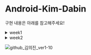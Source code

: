 # Android-Kim-Dabin
구현 내용은 아래를 참고해주세요!
<details> 
 <summary>week1</summary>
 <!-- summary 아래 한칸 공백 두어야함 --> 
 
| SignInActivity | SignUpActivityt  |  
|:----------|:----------:|
| <img src="https://user-images.githubusercontent.com/84564695/136655876-68f490b0-fd21-438c-aef9-3e363e9ea12e.gif" width="200" height="380"/> | <img src="https://user-images.githubusercontent.com/84564695/136656583-3aa640b4-7281-436b-bf82-274b4e2ed58e.gif" width="200" height="380"/> |
*hint속성..짤 화질이 안좋아서 잘 안보임니다 |회원가입 Text..짤 화질이 안좋아서 잘 안보임다
## ✅Level1+Level2
### ✔***SignInActivity***
 - #### 데이터 입력 확인
```kotlin
   //모든 데이터가 입력되었는지 확인
        fun isEtIdEmpty(): Boolean {
            return binding.etIdIn.text.isNullOrEmpty()
        }

        fun isEtPassword(): Boolean {
            return binding.etPassIn.text.isNullOrEmpty()
        }

        fun isAllEditTextEmpty(): Boolean {
            return isEtIdEmpty() || isEtPassword()
        }
```

   - ####  isAllEditTextEmpty에 따른 분기 처리

```kotlin
 //로그인 버튼 눌렀을때 데이터 입력에 따른 분기 이벤트
        binding.bvLogin.setOnClickListener {
            if (isAllEditTextEmpty() == true) {
                Toast.makeText(this, "로그인 실패", Toast.LENGTH_SHORT).show()
            } else {
                Toast.makeText(this, "${binding.etIdIn.text}님 환영합니다", Toast.LENGTH_SHORT).show()
                val intent = Intent(this, HomeActivity::class.java)
                startActivity(intent)
            }
        }
```
- #### 회원가입 버튼 클릭 시
```kotlin
  //회원가입 버튼시 이벤트->데이터 리턴받아와야함!
        binding.tvSignUp.setOnClickListener {
            val intent = Intent(this, SignUpActivity::class.java)
            getResultText.launch(intent)
        }

        //회원가입 데이터 받아오기
        getResultText = registerForActivityResult(
            ActivityResultContracts.StartActivityForResult()
        ) { result ->
            if (result.resultCode == 1) {
                val id = result.data?.getStringExtra("id")
                val pass = result.data?.getStringExtra("pass")
                binding.etIdIn.setText(id)
                binding.etPassIn.setText(pass)
            } else {
                binding.etIdIn.text.clear()
                binding.etPassIn.text.clear()
            }
        }
```
### ✔***SignUpActivity***

  - #### 데이터 입력 확인
```kotlin
   fun isEtNameEmpty(): Boolean {
            return binding.etName.text.isNullOrEmpty()
        }

        fun isEtIdEmpty(): Boolean {
            return binding.etId.text.isNullOrEmpty()
        }

        fun isEtPassword(): Boolean {
            return binding.etPass.text.isNullOrEmpty()
        }

        fun isAllEditTextEmpty(): Boolean {
            return isEtNameEmpty() || isEtIdEmpty() || isEtPassword()
        }
```
  - #### isAllEditTextEmpty에 따른 분기 처리
```kotlin
     //회원가입 완료 버튼 분기 이벤트
        binding.bvLogin.setOnClickListener {
            if (isAllEditTextEmpty() == true) {
                Toast.makeText(this, "입력되지 않은 정보가 있습니다", Toast.LENGTH_SHORT).show()
            } else {
                val intent = Intent(this, SignInActivity::class.java)
                intent.putExtra("id", binding.etId.text.toString())
                intent.putExtra("pass", binding.etPass.text.toString())

                setResult(1, intent)
                finish() //화면이동시 intent아닌 finish로 스택에서 제거
            }
        }
```

### ✔***HomeActivity***
- #### 깃허브 페이지로 이동
```kotlin
  //깃허브 페이지로 이동
        binding.ivGithubIcon.setOnClickListener {
            val intent = Intent(Intent.ACTION_VIEW, Uri.parse("https://github.com/dabinKim-0318"))
            startActivity(intent)
        }
```
 - 명시적 Intent:
앱 안에서 Activity나 서비스 같은 구성 요소를 시작할 때 사용하기 때문에 시작하고자 하는 액티비티 또는 서비스의 클래스 이름을 알고 있어야함
val intent2 = Intent(this@Activity_1, Activity_2::class.java)
ex)새로운 액티비티를 시작하거나 백그라운드에서 파일을 다운로드하기 위해 서비스를 시작하는 것
위에서 Activity1->Activity2 간 Intent를 전달하는 예제 역시 명시적 Intent유형이었음

 - 암시적 Intent:
특정 구성 요소의 이름을 대지 않지만, 그 대신 수행할 일반적인 작업을 선언하여 다른 앱의 구성 요소가 이를 처리할 수 있도록 할 때 사용
val intent = Intent(Intent.ACTION_VIEW, Uri.parse("http://m.naver.com"))
ex)사용자에게 지도에 있는 한 위치를 표시하고자 하는 경우, 암시적 인텐트를 사용하여 해당 기능을 갖춘 다른 앱이 지정된 위치를 지도에 표시하도록 요청
### ✔***그외***
- 모든 데이터가 입력되었을때만 로그인/회원가입 버튼 색깔 바뀌게하기
```kotlin
  //모든 데이터가 입력되었을때 로그인 버튼 색깔 바뀌게하기->addTextChangedListener 사용
        binding.etPassIn.addTextChangedListener(object : TextWatcher {
            @SuppressLint("ResourceAsColor")
            override fun afterTextChanged(p0: Editable?) {
            }

            override fun beforeTextChanged(p0: CharSequence?, p1: Int, p2: Int, p3: Int) {
            }

            override fun onTextChanged(p0: CharSequence?, p1: Int, p2: Int, p3: Int) {
                if (isEtIdEmpty() != true && isEtPassword() != true && p0.toString() != "") {
                    binding.bvLogin.setBackgroundResource(R.drawable.login_background2)
                }
            }
        })
 ```
## ✅Step3
### ✔***DataBinding***
```kotlin
  val binding: ActivityDataBindingBinding = DataBindingUtil.setContentView(this, R.layout.activity_data_binding)
        binding.user = User(
            "SOPTHub", "이름", "나이", "MBTI", "짱구",
            "6", "CUTE", "짱구는 흰둥이를 좋아해"
        )

        binding.face = Databinding_image("https://mblogthumb-phinf.pstatic.net/MjAxODEyMDVfMjY5/MDAxNTQ0MDA3NDgyNjgw.v21vfp4yFzGtYlNrFPeo7Cxkd6ZVa3ZNKeRwZe5l3e0g.y2pAI3tJYWq04q_FwbVgTOoTVo9bKcwISdhj9EAxNYgg.GIF.nang723/IMG_0834.GIF?type=w800")


        binding.ivGithubIcon.setOnClickListener {
            val intent = Intent(Intent.ACTION_VIEW, Uri.parse("https://github.com/dabinKim-0318"))
            startActivity(intent)
        }
```
```kotlin
data class User(
    val tv_title: String,
    val tv_name: String,
    val tv_age: String,
    val tv_mbti: String,
    val tv_name2: String,
    val tv_age2: String,
    val tv_mbti2: String,
    val tv_like: String,
)
```
```kotlin
class Databinding_image(val profile: String) {
    object MyBind {
        @JvmStatic
        @BindingAdapter("setImage")
        fun setImageUrl(view: ImageView, profile: String) {

            Glide.with(view.context)
                .load(profile)
                .into(view)
        }
    }
}
```
### ✔setOnClickListener
 setOnClickListener를 람다식으로 간결하게 표현할 수 있는 이유: SAM(Single Abstract Method) 변환
 구현하는 인터페이스(View.OnClickListener)에 구현하는 메소드가 하나(onClick)뿐일때는 이를 람다식으로 변경할 수 있습니다. 

## ✅배운 것
- fade_in fade_out 애니메이션 구현하는 법 
- 이미지에 gif 넣는 법
- isNullOrEmpty()가 string타입이 아닌 editable타입에서도 사용할 수 있다는 것
- startActivityForResult가 deprecated된 거 흐린 눈 하고 있었는데..ㅎㅎ registerForActivityResult로 데이터 리턴 받는 법을 배움
- addTextChangedListener로 editText 입력값 실시간으로 이벤트 처리하는 법
- Data Binding사용!!
</details> 

<details> 
 <summary>week2</summary>
 <!-- summary 아래 한칸 공백 두어야함 --> 
 
| RepositoryRecyclerView | FollowerRecyclerView  |  
|:----------|:----------:|
| <img src="https://user-images.githubusercontent.com/84564695/138446951-106bd619-6cc6-4ed2-b233-66684c8a8b50.gif" width="200" height="380"/> | <img src="https://user-images.githubusercontent.com/84564695/138447609-17856a66-0617-4068-831a-d49dcd337c10.gif" width="200" height="380"/> |




### ✔***FollowerRecyclerView***
 - #### FollowerRecyclerViewAdapter
```kotlin
  class FollowerRecyclerViewAdapter(val activity: Context) : RecyclerView.Adapter<FollowerRecyclerViewAdapter.FollowerViewHolder>() {
    val followerList = mutableListOf<Introduce_SOPT>()

    inner class FollowerViewHolder(private val view: ItemFollowerListBinding) : RecyclerView.ViewHolder(view.root) {
        fun onBind(data: Introduce_SOPT) {
            view.tvName.text = data.name
            view.tvStory.text = data.story

            itemView.setOnClickListener { view: View ->
                val intent = Intent(view.context, DetailActivity::class.java)
               intent.putExtra("name", data.name)
                view.context.startActivity(intent)
            }
        }
    }

    override fun onCreateViewHolder(parent: ViewGroup, viewType: Int): FollowerRecyclerViewAdapter.FollowerViewHolder {
        val view = ItemFollowerListBinding.inflate(LayoutInflater.from(parent.context), parent, false)
        return FollowerViewHolder(view)
    }

    override fun getItemCount() = followerList.size //한줄로 리턴되는 함수 가독성~

    override fun onBindViewHolder(holder: FollowerRecyclerViewAdapter.FollowerViewHolder, position: Int) {
        holder.onBind(followerList[position])


    }
```
### ✔***RepositoryRecyclerView***
   - ####  RepositoryRecyclerViewAdapter

```kotlin
 class RepositoryRecyclerViewAdapter() : RecyclerView.Adapter<RepositoryRecyclerViewAdapter.RepositoryViewHolder>(), ItemTouchHelperListener {
    val followerList = mutableListOf<Introduce_SOPT>()

    override fun onItemMove(from_position: Int, to_position: Int): Boolean {
        val item = followerList[from_position]
        followerList.removeAt(from_position)
        followerList.add(to_position, item)
        notifyDataSetChanged()
        return true
    }

    override fun onItemSwipe(position: Int) {
        followerList.removeAt(position)
        notifyItemRemoved(position)
    }

    class RepositoryViewHolder(private val view: ItemRepositoryListBinding) : RecyclerView.ViewHolder(view.root) {
        fun onBind(data: Introduce_SOPT) {
            view.tvName.text = data.name
            view.tvStory.text = data.story

        }
    }

    override fun onCreateViewHolder(parent: ViewGroup, viewType: Int): RepositoryViewHolder {
        val view = ItemRepositoryListBinding.inflate(LayoutInflater.from(parent.context))
        return RepositoryViewHolder(view)
    }

    override fun getItemCount() = followerList.size

    override fun onBindViewHolder(holder: RepositoryViewHolder, position: Int) {
        holder.onBind(followerList[position])
    }

}

```

## ✅Level2
### ✔***DetailActivity로 데이터 전달***
   - #### FollowerRecyclerView
```kotlin
     inner class FollowerViewHolder(private val view: ItemFollowerListBinding) : RecyclerView.ViewHolder(view.root) {
        fun onBind(data: Introduce_SOPT) {
            view.tvName.text = data.name
            view.tvStory.text = data.story

            itemView.setOnClickListener { view: View ->
                val intent = Intent(view.context, DetailActivity::class.java)
               intent.putExtra("name", data.name)
                view.context.startActivity(intent)
            }
        }
    }
```
 - #### DetailActivity
```kotlin
       var name = intent.getStringExtra("name").toString()
        binding.tvMyname.text = name
```
FollowerViewHolder에서 setOnClickListener를 구현해 데이터를 전달하긴했는데, 이미지도 position에 따라 같이 전달되는 방법 없을까.. 더 공부가 필요한 부분쓰,,

### ✔***ItemDecoration***
   - #### VerticalItemDecorator 만들기
   ```kotlin
   import android.content.Context
import android.graphics.Canvas
import android.graphics.Rect
import android.graphics.drawable.Drawable
import android.view.View
import androidx.core.content.ContextCompat
import androidx.recyclerview.widget.RecyclerView
import androidx.recyclerview.widget.RecyclerView.ItemDecoration

class VerticalItemDecorator(
    context: Context,
    resId: Int,
    val paddingLeft: Int,
    val paddingRight: Int,
    val divHeight: Int
) : RecyclerView.ItemDecoration() {
    private var mDivider: Drawable? = null

    init {
        mDivider = ContextCompat.getDrawable(context, resId)
    }

    override fun onDrawOver(c: Canvas, parent: RecyclerView, state: RecyclerView.State) {
        val left = parent.paddingLeft + paddingLeft
        val right = parent.width - parent.paddingRight - paddingRight
        val childCount = parent.childCount
        for (i in 0 until childCount) {
            val child = parent.getChildAt(i)
            val params = child.layoutParams as RecyclerView.LayoutParams
            val top = child.bottom + params.bottomMargin
            val bottom = top + (mDivider?.intrinsicHeight ?: 0)
            mDivider?.let {
                it.setBounds(left, top, right, bottom)
                it.draw(c)
            }
        }
    }

    override fun getItemOffsets(outRect: Rect, itemPosition: Int, parent: RecyclerView) {
        super.getItemOffsets(outRect, itemPosition, parent)
        outRect.top = divHeight
    }
}

   ```

- #### RepositoryRecyclerView에 VerticalItemDecorator연결
```kotlin
binding.container.addItemDecoration(VerticalItemDecorator(activity, R.drawable.repository_line_divider, 60, 60, 30))
```
   
 ### ✔***RecyclerView이동,삭제 구현***
- #### ItemTouchHelperListener
 ```kotlin
    interface ItemTouchHelperListener {
    fun onItemMove(from_position: Int, to_position: Int):Boolean
    fun onItemSwipe(position: Int)
}
 ```
- #### ItemTouchHelperCallback
```kotlin
 class ItemTouchHelperCallback(val listener: ItemTouchHelperListener): ItemTouchHelper.Callback() {
    override fun getMovementFlags(
        recyclerView: RecyclerView,
        viewHolder: RecyclerView.ViewHolder
    ): Int {
        val drag_flags = ItemTouchHelper.UP or ItemTouchHelper.DOWN
        val swipe_falgs = ItemTouchHelper.START or ItemTouchHelper.END
        return makeMovementFlags(drag_flags, swipe_falgs)
    }

    override fun isLongPressDragEnabled(): Boolean {
        return true
    }

    override fun onMove(
        recyclerView: RecyclerView,
        viewHolder: RecyclerView.ViewHolder,
        target: RecyclerView.ViewHolder
    ): Boolean {
        return listener.onItemMove(viewHolder.adapterPosition, target.adapterPosition) as Boolean
    }

    override fun onSwiped(viewHolder: RecyclerView.ViewHolder, direction: Int) {
        listener.onItemSwipe(viewHolder.adapterPosition)
    }
}
```
 - #### RepositoryRecyclerView
```kotlin
     class RepositoryRecyclerViewAdapter() : RecyclerView.Adapter<RepositoryRecyclerViewAdapter.RepositoryViewHolder>(), ItemTouchHelperListener {
    ...
    override fun onItemMove(from_position: Int, to_position: Int): Boolean {
        val item = followerList[from_position]
        followerList.removeAt(from_position)
        followerList.add(to_position, item)
        notifyDataSetChanged()
        return true
    }

    override fun onItemSwipe(position: Int) {
        followerList.removeAt(position)
        notifyItemRemoved(position)
    }
    ...
 ```
  - #### repositoryAdapter에 연결
 ```kotlin
    ItemTouchHelper(ItemTouchHelperCallback(repositoryAdapter)).attachToRecyclerView(binding.container)
```
   
   
## ✅Level3
### ✔ fragment 의 보일러 플레이트 코드
  - 보일러 플레이트 코드:최소한의 변경으로 여러곳에서 재사용되며, 반복적으로 비슷한 형태를 띄는 코드
  - 해결법: 라이브러리, 어노테이션 프로세서, 플러그인 등을 사용하면 된다고 하는데 아직 스스로 구현하기 무리인 것 같다 셤 끝나면 도전!
### ✔ notifyDataSetChanged
리사이클러뷰는 어댑터의 메소드를 통해 아이템 변경을 감지하고 갱신할 수 있다.
그러나 정확히 어떤 아이템이 변경되었는지는 알 수 없기 때문에 변경된 아이템의 position을 알려줘야 한다.

   - notifyDataSetChanged
:아이템 변경(데이터가 업데이트 되었지만 위치는 변하지 않았을 때), 구조적 변경(아이템간에 삽입, 삭제, 이동이 일어났을 때)에 사용한다.

  - notifyItemChanged / notifyItemChanged(int position, Object payload)
:position 위치의 아이템이 변경되었다고 파라미터를 통해 알려줄 수 있다.

  - notifyItemInserted / notifyItemInserted(int position)
:position 위치에 아이템이 추가되었다는 뜻이다.

  - notifyItemMoved / notifyItemMoved(int fromPostion, int toPosition)
:인덱스 fromPosition 아이템이 toPosition으로 이동하였다.

  - notifyItemRangeChanged / notifyItemRangeChanged(int positionStart, int itemCount, Object payload)
:positionStart부터 itemCount개까지 범위에서 변경이 일어났다.


- 문제점:notifyDataSetChanged는 리스트의 크기와 아이템이 둘 다 변경되는 경우에 사용하는 거라 리스트의 크기는 동일한데 아이템만 바뀌는 경우라든지 아이템의 순서만 살짝 바뀌는 경우 등등에는 굳이 notifyDataSetChanged를 사용할 필요가 없다. 
   notifyDataSetChanged는 어느 상황에서나 사용 가능하지만 문제가 된다면, 성능이 비효율적
   
   
## ✅배운점
- 매번 Activity에서 RecyclerView를 사용했는데 Fragment에서 RecyclerView띄우는 걸 배웠다
- Fragment는 context처리하는게 귀찮다는 점..ㅎㅎ
- RecyclerView에서 아이템 스와이프하고 이동시키는 법
- layoutManager를 항상 코드에서 조작했는데 xml에서도 가능한 걸 알았다

 </details>


![github_김의진_ver1-10](https://user-images.githubusercontent.com/70698151/135753837-7997f154-ca2b-4b7a-bf51-a6fe3f29947f.png)

